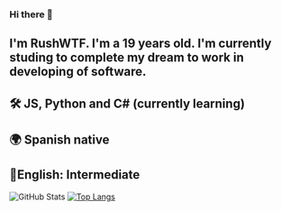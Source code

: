 ### Hi there 👋
## I'm RushWTF. I'm a 19 years old. I'm currently studing to complete my dream to work in developing of software.

## 🛠️ JS, Python and C# (currently learning)
## 🌍 Spanish native
## 📌English: Intermediate


<!--
**RushWTF/RushWTF** is a ✨ _special_ ✨ repository because its `README.md` (this file) appears on your GitHub profile.

Here are some ideas to get you started:

- 🔭 I’m currently working on ...
- 🌱 I’m currently learning ...
- 👯 I’m looking to collaborate on ...
- 🤔 I’m looking for help with ...
- 💬 Ask me about ...
- 📫 How to reach me: ...
- 😄 Pronouns: ...
- ⚡ Fun fact: ...
-->

![GitHub Stats](https://github-readme-stats.vercel.app/api?username=rushwtf&theme=radical)
[![Top Langs](https://github-readme-stats.vercel.app/api/top-langs/?username=rushwtf&layout=compact&theme=radical)](https://github.com/anuraghazra/github-readme-stats)
